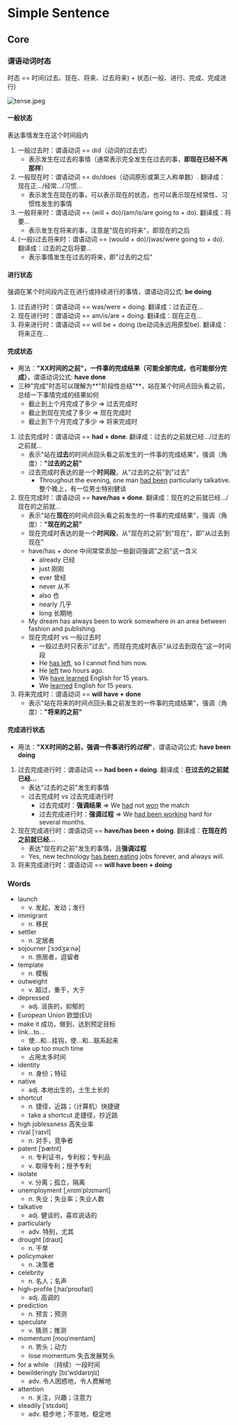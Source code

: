 # Simple Sentence

## Core

### 谓语动词时态

时态 == 时间(过去、现在、将来、过去将来) + 状态(一般、进行、完成、完成进行)

![tense.jpeg](https://youke1.picui.cn/s1/2025/08/27/68af27bde36cc.jpeg)

#### 一般状态

表达事情发生在这个时间段内

1. 一般过去时：谓语动词 == did（动词的过去式）
    - 表示发生在过去的事情（通常表示完全发生在过去的事，**即现在已经不再那样**）
2. 一般现在时：谓语动词 == do/does（动词原形或第三人称单数）. 翻译成：现在正.../经常.../习惯...
    - 表示发生在现在的事，可以表示现在的状态，也可以表示现在经常性、习惯性发生的事情
3. 一般将来时：谓语动词 == (will + do)/(am/is/are going to + do). 翻译成：将要...
    - 表示发生在将来的事，注意是"现在的将来"，即现在的之后
4. (一般)过去将来时：谓语动词 == (would + do)/(was/were going to + do). 翻译成：过去的之后将要...
    - 表示事情发生在过去的将来，即"过去的之后"

#### 进行状态

强调在某个时间段内正在进行或持续进行的事情，谓语动词公式: **be doing**

1. 过去进行时：谓语动词 == was/were + doing. 翻译成：过去正在...
2. 现在进行时：谓语动词 == am/is/are + doing. 翻译成：现在正在...
3. 将来进行时：谓语动词 == will be + doing (be动词永远用原型be). 翻译成：将来正在...

#### 完成状态

- 用法：**"XX时间的之前"，一件事的完成结果（可能全部完成，也可能部分完成）**，谓语动词公式: **have done**
- 三种"完成"时态可以理解为**"阶段性总结"**，站在某个时间点回头看之前，总结一下事情完成的结果如何
    - 截止到上个月完成了多少 => 过去完成时
    - 截止到现在完成了多少 => 现在完成时
    - 截止到下个月完成了多少 => 将来完成时

1. 过去完成时：谓语动词 == **had + done**. 翻译成：过去的之前就已经.../过去的之前就...
    - 表示"站在**过去**的时间点回头看之前发生的一件事的完成结果"，强调（角度）：**"过去的之前"**
    - 过去完成时表达的是一个**时间段**，从"过去的之前"到"过去"
        - Throughout the evening, one man <u>had been</u> particularly talkative. 整个晚上，有一位男士特别健谈
2. 现在完成时：谓语动词 == **have/has + done**. 翻译成：现在的之前就已经.../现在的之前就...
    - 表示"站在**现在**的时间点回头看之前发生的一件事的完成结果"，强调（角度）：**"现在的之前"**
    - 现在完成时表达的是一个**时间段**，从"现在的之前"到"现在"，即"从过去到现在"
    - have/has + done 中间常常添加一些副词强调"之前"这一含义
        - already 已经
        - just 刚刚
        - ever 曾经
        - never 从不
        - also 也
        - nearly 几乎
        - long 长期地
    - My dream has always been to work somewhere in an area between fashion and publishing.
    - 现在完成时 vs 一般过去时
        - 一般过去时只表示"过去"，而现在完成时表示"从过去到现在"这一时间段
        - He <u>has left</u>, so I cannot find him now.
        - He <u>left</u> two hours ago.
        - We <u>have learned</u> English for 15 years.
        - We <u>learned</u> English for 15 years.
3. 将来完成时：谓语动词 == **will have + done**
    - 表示"站在将来的时间点回头看之前发生的一件事的完成结果"，强调（角度）：**"将来的之前"**

#### 完成进行状态

- 用法：**"XX时间的之前，强调一件事进行的*过程*"**，谓语动词公式: **have been doing**

1. 过去完成进行时：谓语动词 == **had been + doing**. 翻译成：**在过去的之前就已经...**
    - 表达"过去的之前"发生的事情
    - 过去完成时 vs 过去完成进行时
        - 过去完成时：**强调结果** => We <u>had</u> not <u>won</u> the match
        - 过去完成进行时：**强调过程** => We <u>had been working</u> hard for several months.
2. 现在完成进行时：谓语动词 == **have/has been + doing**. 翻译成：**在现在的之前就已经...**
    - 表达"现在的之前"发生的事情，且**强调过程**
    - Yes, new technology <u>has been eating</u> jobs forever, and always will.
3. 将来完成进行时：谓语动词 == **will have been + doing**

### Words

- launch
    - v. 发起，发动；发行
- immigrant
    - n. 移民
- settler
    - n. 定居者
- sojourner [ˈsɔdʒə:nə]
    - n. 旅居者，逗留者
- template
    - n. 模板
- outweight
    - v. 超过，重于，大于
- depressed
    - adj. 沮丧的，抑郁的
- European Union 欧盟(EU)
- make it 成功，做到，达到预定目标
- link...to... 
    - 使...和...挂钩，使...和...联系起来
- take up too much time
    - 占用太多时间
- identity
    - n. 身份；特征
- native
    - adj. 本地出生的，土生土长的
- shortcut
    - n. 捷径，近路；（计算机）快捷键
    - take a shortcut 走捷径，抄近路
- high joblessness 高失业率
- rival [ˈraɪvl]
    - n. 对手，竞争者
- patent [ˈpætnt]
    - n. 专利证书，专利权；专利品
    - v. 取得专利；授予专利
- isolate
    - v. 分离；孤立，隔离
- unemployment [ˌʌnɪmˈplɔɪmənt]
    - n. 失业；失业率；失业人数
- talkative
    - adj. 健谈的，喜欢说话的
- particularly
    - adv. 特别，尤其
- drought [draʊt]
    - n. 干旱
- policymaker
    - n. 决策者
- celebrity
    - n. 名人；名声
- high-profile [ˌhaɪˈproʊfaɪl]
    - adj. 高调的
- prediction
    - n. 预言；预测
- speculate
    - v. 猜测；推测
- momentum [moʊˈmentəm]
    - n. 势头；动力
    - lose momentum 失去发展势头
- for a while （持续）一段时间
- bewilderingly [bɪ'wɪldərɪŋlɪ]
    - adv. 令人困惑地，令人费解地
- attention
    - n. 关注，兴趣；注意力
- steadily [ˈstɛdəlɪ]
    - adv. 稳步地；不变地，稳定地
